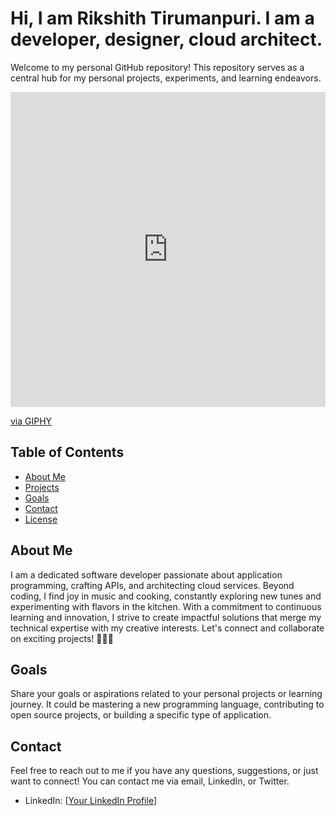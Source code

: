 # Hi, I am Rikshith Tirumanpuri. I am a developer, designer, cloud architect.

Welcome to my personal GitHub repository! This repository serves as a central hub for my personal projects, experiments, and learning endeavors.

<div style="width:100%;height:0;padding-bottom:100%;position:relative;"><iframe src="https://giphy.com/embed/hXPN8Qo4Upafoqn8Cr" width="100%" height="100%" style="position:absolute" frameBorder="0" class="giphy-embed" allowFullScreen></iframe></div><p><a href="https://giphy.com/gifs/siliconvalleyhbo-hXPN8Qo4Upafoqn8Cr">via GIPHY</a></p>

## Table of Contents
- [About Me](#about-me)
- [Projects](#projects)
- [Goals](#goals)
- [Contact](#contact)
- [License](#license)

## About Me

I am a dedicated software developer passionate about application programming, crafting APIs, and architecting cloud services. Beyond coding, I find joy in music and cooking, constantly exploring new tunes and experimenting with flavors in the kitchen. With a commitment to continuous learning and innovation, I strive to create impactful solutions that merge my technical expertise with my creative interests. Let's connect and collaborate on exciting projects! 🚀🎶🍳

## Goals

Share your goals or aspirations related to your personal projects or learning journey. It could be mastering a new programming language, contributing to open source projects, or building a specific type of application.

## Contact

Feel free to reach out to me if you have any questions, suggestions, or just want to connect! You can contact me via email, LinkedIn, or Twitter.

- LinkedIn: [[Your LinkedIn Profile](https://www.linkedin.com/in/tirumanpuri-rikshith/)]

